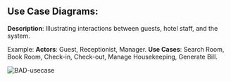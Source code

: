 ## Use Case Diagrams:

**Description**: Illustrating interactions between guests, hotel staff, and the system.

Example:
**Actors**: Guest, Receptionist, Manager.
**Use Cases**: Search Room, Book Room, Check-in, Check-out, Manage Housekeeping, Generate Bill.

![BAD-usecase](https://github.com/user-attachments/assets/a1a3c6cf-8259-4df3-80b8-4d9e13a5cc32)


